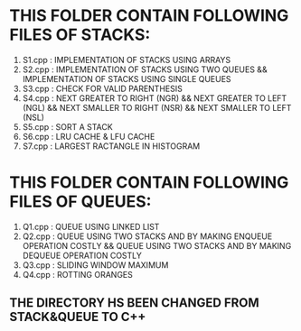 # THIS FOLDER CONTAIN FOLLOWING FILES OF STACKS:
1. S1.cpp : IMPLEMENTATION OF STACKS USING ARRAYS
2. S2.cpp : IMPLEMENTATION OF STACKS USING TWO QUEUES && IMPLEMENTATION OF STACKS USING SINGLE QUEUES
3. S3.cpp : CHECK FOR VALID PARENTHESIS
4. S4.cpp : NEXT GREATER TO RIGHT (NGR) && NEXT GREATER TO LEFT (NGL) && NEXT SMALLER TO RIGHT (NSR) && NEXT SMALLER TO LEFT (NSL)
5. S5.cpp : SORT A STACK
6. S6.cpp : LRU CACHE & LFU CACHE
7. S7.cpp : LARGEST RACTANGLE IN HISTOGRAM

# THIS FOLDER CONTAIN FOLLOWING FILES OF QUEUES: 
1. Q1.cpp : QUEUE USING LINKED LIST
2. Q2.cpp : QUEUE USING TWO STACKS AND BY MAKING ENQUEUE OPERATION COSTLY && QUEUE USING TWO STACKS AND BY MAKING DEQUEUE OPERATION COSTLY
3. Q3.cpp : SLIDING WINDOW MAXIMUM
4. Q4.cpp : ROTTING ORANGES
   
## THE DIRECTORY HS BEEN CHANGED FROM STACK&QUEUE TO C++